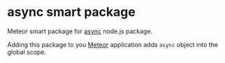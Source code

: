 async smart package
===================

Meteor smart package for [async](https://github.com/caolan/async) node.js package.

Adding this package to you [Meteor](http://www.meteor.com/) application adds `async` object into the global scope.